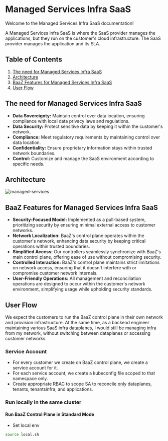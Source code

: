 # Managed Services Infra SaaS

Welcome to the Managed Services Infra SaaS documentation!

A Managed Services infra SaaS is where the SaaS provider manages the applications, but they run on the customer's cloud infrastructure. The SaaS provider manages the application and its SLA.

## Table of Contents

1. [The need for Managed Services Infra SaaS](#the-need-for-managed-services-infra-saas)
2. [Architecture](#architecture)
3. [BaaZ Features for Managed Services Infra SaaS](#baaz-features-for-managed-services-infra-saas)
4. [User Flow](#user-flow)

## The need for Managed Services Infra SaaS

- **Data Sovereignty:** Maintain control over data location, ensuring compliance with local data privacy laws and regulations.
- **Data Security:** Protect sensitive data by keeping it within the customer's network.
- **Compliance:** Meet regulatory requirements by maintaining control over data location.
- **Confidentiality:** Ensure proprietary information stays within trusted network boundaries.
- **Control:** Customize and manage the SaaS environment according to specific needs.

## Architecture

![managed-services](https://github.com/baazhq/baaz/assets/34169002/ca216e2f-14e4-4431-945b-4af723514650)

## BaaZ Features for Managed Services Infra SaaS

- **Security-Focused Model:** Implemented as a pull-based system, prioritizing security by ensuring minimal external access to customer networks.
- **Network Localization:** BaaZ's control plane operates within the customer's network, enhancing data security by keeping critical operations within trusted boundaries.
- **Simplified Access:** Our controllers seamlessly synchronize with BaaZ's main control plane, offering ease of use without compromising security.
- **Controlled Interaction:** BaaZ's control plane maintains strict limitations on network access, ensuring that it doesn't interfere with or compromise customer network internals.
- **User-Friendly Operations:** All management and reconciliation operations are designed to occur within the customer's network environment, simplifying usage while upholding security standards.

## User Flow

We expect the customers to run the BaaZ control plane in their own network and provision infrastructure. At the same time, as a backend engineer maintaining various SaaS infra dataplanes, I would still be managing infra from my network, without switching between dataplanes or accessing customer networks.

### Service Account

- For every customer we create on BaaZ control plane, we create a service account for it.
- For each service account, we create a kubeconfig file scoped to that namespace only.
- Create appropriate RBAC to scope SA to reconcile only dataplanes, tenants, tenantsinfra, and applications.

### Run locally in the same cluster

#### Run BaaZ Control Plane in Standard Mode
- Set local env
```sh
source local.sh
```
